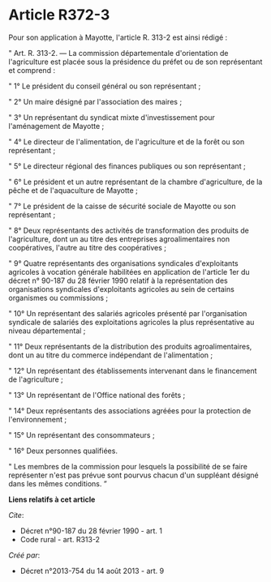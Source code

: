 # Article R372-3

Pour son application à Mayotte, l'article R. 313-2 est ainsi rédigé : 

" Art. R. 313-2. ― La commission départementale d'orientation de l'agriculture est placée sous la présidence du préfet ou de
son représentant et comprend : 

" 1° Le président du conseil général ou son représentant ; 

" 2° Un maire désigné par l'association des maires ; 

" 3° Un représentant du syndicat mixte d'investissement pour l'aménagement de Mayotte ; 

" 4° Le directeur de l'alimentation, de l'agriculture et de la forêt ou son représentant ; 

" 5° Le directeur régional des finances publiques ou son représentant ; 

" 6° Le président et un autre représentant de la chambre d'agriculture, de la pêche et de l'aquaculture de Mayotte ; 

" 7° Le président de la caisse de sécurité sociale de Mayotte ou son représentant ; 

" 8° Deux représentants des activités de transformation des produits de l'agriculture, dont un au titre des entreprises
agroalimentaires non coopératives, l'autre au titre des coopératives ; 

" 9° Quatre représentants des organisations syndicales d'exploitants agricoles à vocation générale habilitées en application
de l'article 1er du décret n° 90-187 du 28 février 1990 relatif à la représentation des organisations syndicales
d'exploitants agricoles au sein de certains organismes ou commissions ; 

" 10° Un représentant des salariés agricoles présenté par l'organisation syndicale de salariés des exploitations agricoles la
plus représentative au niveau départemental ; 

" 11° Deux représentants de la distribution des produits agroalimentaires, dont un au titre du commerce indépendant de
l'alimentation ; 

" 12° Un représentant des établissements intervenant dans le financement de l'agriculture ; 

" 13° Un représentant de l'Office national des forêts ; 

" 14° Deux représentants des associations agréées pour la protection de l'environnement ; 

" 15° Un représentant des consommateurs ; 

" 16° Deux personnes qualifiées. 

" Les membres de la commission pour lesquels la possibilité de se faire représenter n'est pas prévue sont pourvus chacun d'un
suppléant désigné dans les mêmes conditions. ”

**Liens relatifs à cet article**

_Cite_:

  - Décret n°90-187 du 28 février 1990 - art. 1
  - Code rural - art. R313-2

_Créé par_:

  - Décret n°2013-754 du 14 août 2013 - art. 9
